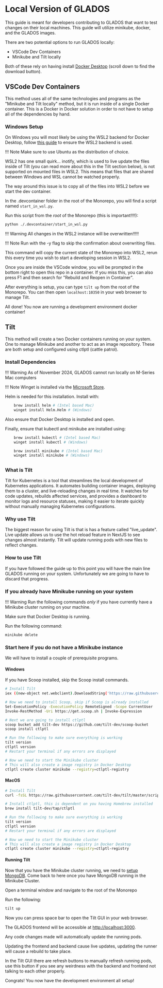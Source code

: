 # Local Version of GLADOS

This guide is meant for developers contributing to GLADOS that want to test changes on their local machines. This guide will utilize minikube, docker, and the GLADOS images.

There are two potential options to run GLADOS locally:

* VSCode Dev Containers
* Minikube and Tilt locally

Both of these rely on having install [Docker Desktop](https://www.docker.com/products/docker-desktop/) (scroll down to find the download button).

## VSCode Dev Containers

This method uses all of the same technologies and programs as the "Minikube and Tilt locally" method, but it is run inside of a single Docker container. This is a Docker in Docker solution in order to not have to setup all of the dependencies by hand.

### Windows Setup

On Windows you will most likely be using the WSL2 backend for Docker Desktop, follow [this guide](https://docs.docker.com/desktop/features/wsl/) to ensure the WSL2 backend is used.

!!! Note
    Make sure to use Ubuntu as the distribution of choice.

WSL2 has one small quirk... inotify, which is used to live update the files inside of Tilt (you can read more about this in the Tilt section below), is not supported on mounted files in WSL2. This means that files that are shared between Windows and WSL cannot be watched properly.

The way around this issue is to copy all of the files into WSL2 before we start the dev container.

In the .devcontainer folder in the root of the Monorepo, you will find a script named `start_in_wsl.py`.

Run this script from the *root* of the Monorepo (this is important!!!!):

```bash
python ./.devcontainer/start_in_wsl.py
```

!!! Warning
    All changes in the WSL2 instance will be overwritten!!!!!

!!! Note
    Run with the -y flag to skip the confirmation about overwriting files.

This command will copy the current state of the Monorepo into WSL2, rerun this every time you wish to start a developing session in WSL2.

Once you are inside the VSCode window, you will be prompted in the bottom right to open this repo in a container. If you miss this, you can also press F1 and then search for "Rebuild and Reopen in Container".

After everything is setup, you can type `tilt up` from the root of the Monorepo. You can then open `localhost:10350` in your web browser to manage Tilt.

All done! You now are running a development environment docker container!

## Tilt

This method will create a two Docker containers running on your system. One to manage Minikube and another to act as an image repository. These are both setup and configured using ctlptl (cattle patrol).

### Install Dependencies

!!! Warning
    As of November 2024, GLADOS cannot run locally on M-Series Mac computers

!!! Note
    Winget is installed via the [Microsoft Store](https://apps.microsoft.com/detail/9nblggh4nns1?hl=en-US&gl=US).

Helm is needed for this installation. Install with:

```bash
    brew install helm # (Intel based Mac)
    winget install Helm.Helm # (Windows)
```

Also ensure that Docker Desktop is installed and open.

Finally, ensure that kubectl and minikube are installed using:

```bash
    brew install kubectl # (Intel based Mac)
    winget install kubectl # (Windows)

    brew install minikube # (Intel based Mac)
    winget install minikube # (Windows)
```

##

### What is Tilt

Tilt for Kubernetes is a tool that streamlines the local development of Kubernetes applications. It automates building container images, deploying them to a cluster, and live-reloading changes in real time. It watches for code updates, rebuilds affected services, and provides a dashboard to monitor logs and resource statuses, making it easier to iterate quickly without manually managing Kubernetes configurations.

### Why use Tilt

The biggest reason for using Tilt is that is has a feature called "live_update". Live update allows us to use the hot reload feature in NextJS to see changes almost instantly. Tilt will update running pods with new files to reflect changes.

### How to use Tilt

If you have followed the guide up to this point you will have the main line GLADOS running on your system. Unfortunately we are going to have to discard that progress.

### If you already have Minikube running on your system

!!! Warning
    Run the following commands *only* if you have currently have a Minikube cluster running on your machine.

Make sure that Docker Desktop is running.

Run the following command:

```bash
minikube delete
```

### Start here if you do not have a Minikube instance

We will have to install a couple of prerequisite programs.

#### Windows

If you have Scoop installed, skip the Scoop install commands.

```bash
# Install Tilt
iex ((new-object net.webclient).DownloadString('https://raw.githubusercontent.com/tilt-dev/tilt/master/scripts/install.ps1'))

# Now we need to install Scoop, skip if Scoop is already installed
Set-ExecutionPolicy -ExecutionPolicy RemoteSigned -Scope CurrentUser
Invoke-RestMethod -Uri https://get.scoop.sh | Invoke-Expression

# Next we are going to install ctlptl
scoop bucket add tilt-dev https://github.com/tilt-dev/scoop-bucket
scoop install ctlptl

# Run the following to make sure everything is working
tilt version
ctlptl version
# Restart your terminal if any errors are displayed

# Now we need to start the Minikube cluster
# This will also create a image registry in Docker Desktop
ctlptl create cluster minikube --registry=ctlptl-registry
```

#### MacOS

```bash
# Install Tilt
curl -fsSL https://raw.githubusercontent.com/tilt-dev/tilt/master/scripts/install.sh | bash

# Install ctlptl, this is dependent on you having Homebrew installed
brew install tilt-dev/tap/ctlptl

# Run the following to make sure everything is working
tilt version
ctlptl version
# Restart your terminal if any errors are displayed

# Now we need to start the Minikube cluster
# This will also create a image registry in Docker Desktop
ctlptl create cluster minikube --registry=ctlptl-registry
```

#### Running Tilt

Now that you have the Minikube cluster running, we need to [setup MongoDB](#setup-mongodb-cluster). Come back to here once you have MongoDB running in the Minikube Cluster.

Open a terminal window and navigate to the root of the Monorepo

Run the following:

```bash
tilt up
```

Now you can press space bar to open the Tilt GUI in your web browser.

The GLADOS frontend will be accessible at <http://localhost:3000>.

Any code changes made will automatically update the running pods.

Updating the frontend and backend cause live updates, updating the runner will cause a rebuild to take place.

In the Tilt GUI there are refresh buttons to manually refresh running pods, use this button if you see any weirdness with the backend and frontend not talking to each other properly.

Congrats! You now have the development environment all setup!
